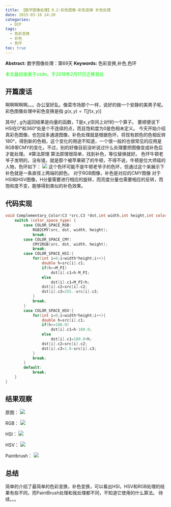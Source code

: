 ```yaml
---
title: 【数字图像处理】9.2:彩色图像-彩色变换 补色处理
date: 2015-03-16 14:20
categories:
  - DIP
tags:
  - 色彩变换
  - 补色
  - 色环
toc: true
---
```

**Abstract:** 数字图像处理：第69天
**Keywords:** 色彩变换,补色,色环
<!--more-->
<font color="00FF00">本文最初发表于csdn，于2018年2月17日迁移至此</font>
## 开篇废话
啊啊啊啊啊。。。办公室好乱。像菜市场那个一样，说好的做一个安静的美男子呢。
彩色图像处理中彩色变换是指
$g(x,y)=T[f(x,y)]$

其中$f$ , $g$为返回结果是向量的函数，T是$x,y$空间上对f的一个算子。
要顺便说下HSI在0°和360°处是个不连续的点，而且饱和度为0是色相未定义。
今天开始介绍真彩色图像，也包括多通道图像，补色处理就是根据色环，将现有颜色的色相反转180°，得到新的色相，这个变化的用途不知道，一个很一般的也很常见的应用是RGB带CMY的变化，不过，别的好像目前没听说过什么处理要把图像变成补色后才能处理。
#算法原理
算法原理很简单，找到补色，等位替换就好。
色环牛顿老爷子发明的，没有错，就是那个被苹果砸了的牛顿，不得不说，牛顿是位大师级的人物，色环如下：
![](https://tony4ai-1251394096.cos.ap-hongkong.myqcloud.com/blog_images/DIP-9-2-彩色图像-彩色变换-补色处理/20150316141306249)
这个色环可能不是牛顿老爷子的色环，但通过这个来展示下补色就是一条直径上两端的颜色。
对于RGB图像，补色是对应的CMY图像
对于HSI和HSV图像，H分量需要进行相应的旋转，而亮度分量也需要相应的反转，而饱和度不变，能够得到类似的补色效果。
## 代码实现
```c++
void Complementary_Color(C3 *src,C3 *dst,int width,int height,int color_space_type){
    switch (color_space_type) {
        case COLOR_SPACE_RGB:
            RGB2CMY(src, dst, width, height);
            break;
        case COLOR_SPACE_CMY:
            CMY2RGB(src, dst, width, height);
            break;
        case COLOR_SPACE_HSI:{
            for(int i=0;i<width*height;i++){
                double h=src[i].c1;
                if(h>=M_PI)
                    dst[i].c1=h-M_PI;
                else
                    dst[i].c1=M_PI+h;
                dst[i].c2=src[i].c2;
                dst[i].c3=255.-src[i].c3;
            }
            break;
        }
        case COLOR_SPACE_HSV:{
            for(int i=0;i<width*height;i++){
                double h=src[i].c1;
                if(h>=180.0)
                    dst[i].c1=h-180.0;
                else
                    dst[i].c1=180.0+h;
                dst[i].c2=src[i].c2;
                dst[i].c3=1.0-src[i].c3;
            }
            break;
        }
        default:
            break;
    }
}
```
## 结果观察
原图：
![](https://tony4ai-1251394096.cos.ap-hongkong.myqcloud.com/blog_images/DIP-9-2-彩色图像-彩色变换-补色处理/20150316141655788.png)

RGB：
![](https://tony4ai-1251394096.cos.ap-hongkong.myqcloud.com/blog_images/DIP-9-2-彩色图像-彩色变换-补色处理/20150316141713478.jpeg)

HSI：
![](https://tony4ai-1251394096.cos.ap-hongkong.myqcloud.com/blog_images/DIP-9-2-彩色图像-彩色变换-补色处理/20150316141731293.jpeg)

HSV：
![](https://tony4ai-1251394096.cos.ap-hongkong.myqcloud.com/blog_images/DIP-9-2-彩色图像-彩色变换-补色处理/20150316141750513.jpeg)

Paintbrush：
![](https://tony4ai-1251394096.cos.ap-hongkong.myqcloud.com/blog_images/DIP-9-2-彩色图像-彩色变换-补色处理/20150316141818795.jpeg)
## 总结
简单的介绍了最简单的色彩变换，补色变换，可以看出HSI，HSV和RGB处理的结果有些不同，而PaintBrush处理和我处理都不同，不知道它使用的什么算法。
待续。。。
